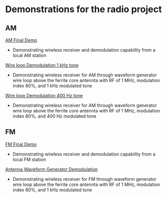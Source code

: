# Demonstrations for the radio project
## AM
[AM Final Demo](https://drive.google.com/file/d/14gO0EzR5h764kd9Q6xKYLrMYkEiZBEAV/view?usp=sharing)
- Demonstrating wireless receiver and demodulation capability from a local AM station


[Wire loop Demodulation 1 kHz tone](https://drive.google.com/file/d/131y0p2x5TbgNGNPdBdpvmsRKZqH7FKou/view?usp=share_link)
- Demonstrating wireless receiver for AM through waveform generator wire loop above the ferrite core antennta with RF of 1 MHz, modulation index 80%, and 1 kHz modulated tone


[Wire loop Demodulation 400 Hz tone](https://drive.google.com/file/d/144nt7bBmr9Wgt95d3Cxy0TucHDh_D78P/view?usp=share_link)
- Demonstrating wireless receiver for AM through waveform generator wire loop above the ferrite core antennta with RF of 1 MHz, modulation index 80%, and 400 Hz modulated tone


## FM
[FM Final Demo](https://drive.google.com/file/d/18_CUNgon1a2P1_d5quhZg_Hcn2Miy2Bw/view?usp=sharing)
- Demonstrating wireless receiver and demodulation capability from a local FM station

[Antenna Waveform Generator Demodulation](https://drive.google.com/file/d/13ahm0Qc-FrBG-u_YiNsE8lylzkAHpeb-/view?usp=sharing)
- Demonstrating wireless receiver for FM through waveform generator wire loop above the ferrite core antennta with RF of 1 MHz, modulation index 80%, and 1 kHz modulated tone
